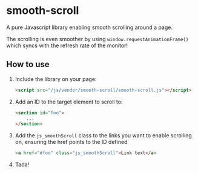 # smooth-scroll
A pure Javascript library enabling smooth scrolling around a page.

The scrolling is even smoother by using `window.requestAnimationFrame()` which syncs with the refresh rate of the monitor!

## How to use
1. Include the library on your page:

    ```html
    <script src="/js/vendor/smooth-scroll/smooth-scroll.js"></script>
    ```

2. Add an ID to the target element to scroll to:

    ```html
    <section id="foo">
        ...
    </section>
    ```

3. Add the `js_smoothScroll` class to the links you want to enable scrolling on, ensuring the href points to the ID defined
   
    ```html
    <a href="#foo" class="js_smoothScroll">Link text</a>
    ```

4. Tada!
